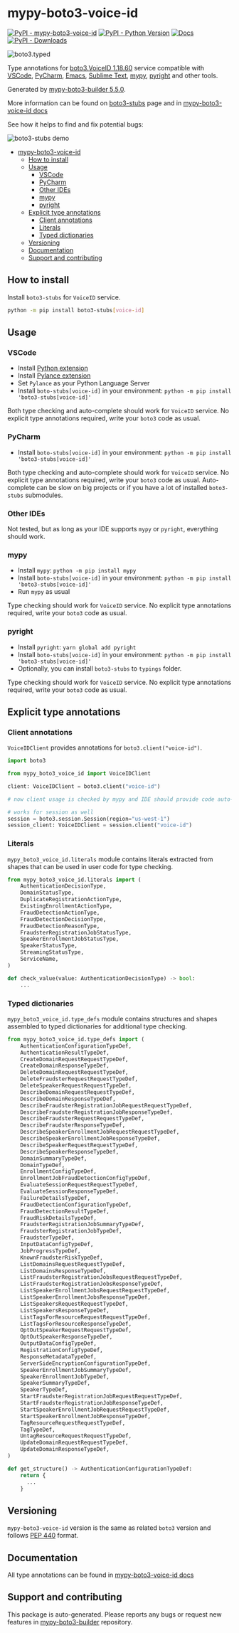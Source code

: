 <a id="mypy-boto3-voice-id"></a>

# mypy-boto3-voice-id

[![PyPI - mypy-boto3-voice-id](https://img.shields.io/pypi/v/mypy-boto3-voice-id.svg?color=blue)](https://pypi.org/project/mypy-boto3-voice-id)
[![PyPI - Python Version](https://img.shields.io/pypi/pyversions/mypy-boto3-voice-id.svg?color=blue)](https://pypi.org/project/mypy-boto3-voice-id)
[![Docs](https://img.shields.io/readthedocs/mypy-boto3-builder.svg?color=blue)](https://mypy-boto3-builder.readthedocs.io/)
[![PyPI - Downloads](https://img.shields.io/pypi/dw/mypy-boto3-voice-id?color=blue)](https://pypistats.org/packages/mypy-boto3-voice-id)

![boto3.typed](https://github.com/vemel/mypy_boto3_builder/raw/master/logo.png)

Type annotations for
[boto3.VoiceID 1.18.60](https://boto3.amazonaws.com/v1/documentation/api/1.18.60/reference/services/voice-id.html#VoiceID)
service compatible with [VSCode](https://code.visualstudio.com/),
[PyCharm](https://www.jetbrains.com/pycharm/),
[Emacs](https://www.gnu.org/software/emacs/),
[Sublime Text](https://www.sublimetext.com/),
[mypy](https://github.com/python/mypy),
[pyright](https://github.com/microsoft/pyright) and other tools.

Generated by
[mypy-boto3-builder 5.5.0](https://github.com/vemel/mypy_boto3_builder).

More information can be found on
[boto3-stubs](https://pypi.org/project/boto3-stubs/) page and in
[mypy-boto3-voice-id docs](https://vemel.github.io/boto3_stubs_docs/mypy_boto3_voice_id/)

See how it helps to find and fix potential bugs:

![boto3-stubs demo](https://github.com/vemel/mypy_boto3_builder/raw/master/demo.gif)

- [mypy-boto3-voice-id](#mypy-boto3-voice-id)
  - [How to install](#how-to-install)
  - [Usage](#usage)
    - [VSCode](#vscode)
    - [PyCharm](#pycharm)
    - [Other IDEs](#other-ides)
    - [mypy](#mypy)
    - [pyright](#pyright)
  - [Explicit type annotations](#explicit-type-annotations)
    - [Client annotations](#client-annotations)
    - [Literals](#literals)
    - [Typed dictionaries](#typed-dictionaries)
  - [Versioning](#versioning)
  - [Documentation](#documentation)
  - [Support and contributing](#support-and-contributing)

<a id="how-to-install"></a>

## How to install

Install `boto3-stubs` for `VoiceID` service.

```bash
python -m pip install boto3-stubs[voice-id]
```

<a id="usage"></a>

## Usage

<a id="vscode"></a>

### VSCode

- Install
  [Python extension](https://marketplace.visualstudio.com/items?itemName=ms-python.python)
- Install
  [Pylance extension](https://marketplace.visualstudio.com/items?itemName=ms-python.vscode-pylance)
- Set `Pylance` as your Python Language Server
- Install `boto-stubs[voice-id]` in your environment:
  `python -m pip install 'boto3-stubs[voice-id]'`

Both type checking and auto-complete should work for `VoiceID` service. No
explicit type annotations required, write your `boto3` code as usual.

<a id="pycharm"></a>

### PyCharm

- Install `boto-stubs[voice-id]` in your environment:
  `python -m pip install 'boto3-stubs[voice-id]'`

Both type checking and auto-complete should work for `VoiceID` service. No
explicit type annotations required, write your `boto3` code as usual.
Auto-complete can be slow on big projects or if you have a lot of installed
`boto3-stubs` submodules.

<a id="other-ides"></a>

### Other IDEs

Not tested, but as long as your IDE supports `mypy` or `pyright`, everything
should work.

<a id="mypy"></a>

### mypy

- Install `mypy`: `python -m pip install mypy`
- Install `boto-stubs[voice-id]` in your environment:
  `python -m pip install 'boto3-stubs[voice-id]'`
- Run `mypy` as usual

Type checking should work for `VoiceID` service. No explicit type annotations
required, write your `boto3` code as usual.

<a id="pyright"></a>

### pyright

- Install `pyright`: `yarn global add pyright`
- Install `boto-stubs[voice-id]` in your environment:
  `python -m pip install 'boto3-stubs[voice-id]'`
- Optionally, you can install `boto3-stubs` to `typings` folder.

Type checking should work for `VoiceID` service. No explicit type annotations
required, write your `boto3` code as usual.

<a id="explicit-type-annotations"></a>

## Explicit type annotations

<a id="client-annotations"></a>

### Client annotations

`VoiceIDClient` provides annotations for `boto3.client("voice-id")`.

```python
import boto3

from mypy_boto3_voice_id import VoiceIDClient

client: VoiceIDClient = boto3.client("voice-id")

# now client usage is checked by mypy and IDE should provide code auto-complete

# works for session as well
session = boto3.session.Session(region="us-west-1")
session_client: VoiceIDClient = session.client("voice-id")
```

<a id="literals"></a>

### Literals

`mypy_boto3_voice_id.literals` module contains literals extracted from shapes
that can be used in user code for type checking.

```python
from mypy_boto3_voice_id.literals import (
    AuthenticationDecisionType,
    DomainStatusType,
    DuplicateRegistrationActionType,
    ExistingEnrollmentActionType,
    FraudDetectionActionType,
    FraudDetectionDecisionType,
    FraudDetectionReasonType,
    FraudsterRegistrationJobStatusType,
    SpeakerEnrollmentJobStatusType,
    SpeakerStatusType,
    StreamingStatusType,
    ServiceName,
)

def check_value(value: AuthenticationDecisionType) -> bool:
    ...
```

<a id="typed-dictionaries"></a>

### Typed dictionaries

`mypy_boto3_voice_id.type_defs` module contains structures and shapes assembled
to typed dictionaries for additional type checking.

```python
from mypy_boto3_voice_id.type_defs import (
    AuthenticationConfigurationTypeDef,
    AuthenticationResultTypeDef,
    CreateDomainRequestRequestTypeDef,
    CreateDomainResponseTypeDef,
    DeleteDomainRequestRequestTypeDef,
    DeleteFraudsterRequestRequestTypeDef,
    DeleteSpeakerRequestRequestTypeDef,
    DescribeDomainRequestRequestTypeDef,
    DescribeDomainResponseTypeDef,
    DescribeFraudsterRegistrationJobRequestRequestTypeDef,
    DescribeFraudsterRegistrationJobResponseTypeDef,
    DescribeFraudsterRequestRequestTypeDef,
    DescribeFraudsterResponseTypeDef,
    DescribeSpeakerEnrollmentJobRequestRequestTypeDef,
    DescribeSpeakerEnrollmentJobResponseTypeDef,
    DescribeSpeakerRequestRequestTypeDef,
    DescribeSpeakerResponseTypeDef,
    DomainSummaryTypeDef,
    DomainTypeDef,
    EnrollmentConfigTypeDef,
    EnrollmentJobFraudDetectionConfigTypeDef,
    EvaluateSessionRequestRequestTypeDef,
    EvaluateSessionResponseTypeDef,
    FailureDetailsTypeDef,
    FraudDetectionConfigurationTypeDef,
    FraudDetectionResultTypeDef,
    FraudRiskDetailsTypeDef,
    FraudsterRegistrationJobSummaryTypeDef,
    FraudsterRegistrationJobTypeDef,
    FraudsterTypeDef,
    InputDataConfigTypeDef,
    JobProgressTypeDef,
    KnownFraudsterRiskTypeDef,
    ListDomainsRequestRequestTypeDef,
    ListDomainsResponseTypeDef,
    ListFraudsterRegistrationJobsRequestRequestTypeDef,
    ListFraudsterRegistrationJobsResponseTypeDef,
    ListSpeakerEnrollmentJobsRequestRequestTypeDef,
    ListSpeakerEnrollmentJobsResponseTypeDef,
    ListSpeakersRequestRequestTypeDef,
    ListSpeakersResponseTypeDef,
    ListTagsForResourceRequestRequestTypeDef,
    ListTagsForResourceResponseTypeDef,
    OptOutSpeakerRequestRequestTypeDef,
    OptOutSpeakerResponseTypeDef,
    OutputDataConfigTypeDef,
    RegistrationConfigTypeDef,
    ResponseMetadataTypeDef,
    ServerSideEncryptionConfigurationTypeDef,
    SpeakerEnrollmentJobSummaryTypeDef,
    SpeakerEnrollmentJobTypeDef,
    SpeakerSummaryTypeDef,
    SpeakerTypeDef,
    StartFraudsterRegistrationJobRequestRequestTypeDef,
    StartFraudsterRegistrationJobResponseTypeDef,
    StartSpeakerEnrollmentJobRequestRequestTypeDef,
    StartSpeakerEnrollmentJobResponseTypeDef,
    TagResourceRequestRequestTypeDef,
    TagTypeDef,
    UntagResourceRequestRequestTypeDef,
    UpdateDomainRequestRequestTypeDef,
    UpdateDomainResponseTypeDef,
)

def get_structure() -> AuthenticationConfigurationTypeDef:
    return {
      ...
    }
```

<a id="versioning"></a>

## Versioning

`mypy-boto3-voice-id` version is the same as related `boto3` version and
follows [PEP 440](https://www.python.org/dev/peps/pep-0440/) format.

<a id="documentation"></a>

## Documentation

All type annotations can be found in
[mypy-boto3-voice-id docs](https://vemel.github.io/boto3_stubs_docs/mypy_boto3_voice_id/)

<a id="support-and-contributing"></a>

## Support and contributing

This package is auto-generated. Please reports any bugs or request new features
in [mypy-boto3-builder](https://github.com/vemel/mypy_boto3_builder/issues/)
repository.
